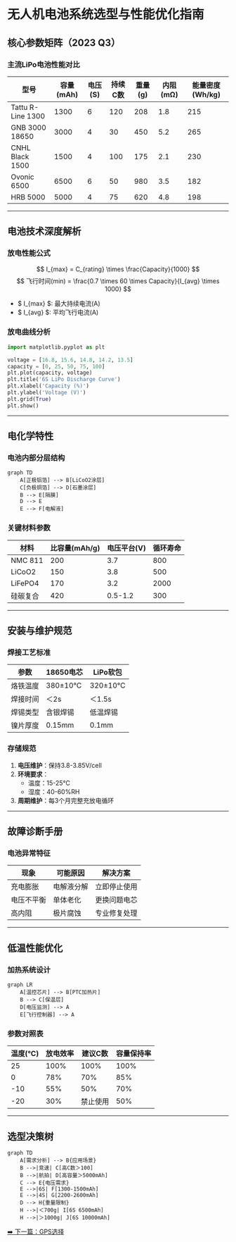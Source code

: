 # 无人机电池系统选型与性能优化指南

## 核心参数矩阵（2023 Q3）
### 主流LiPo电池性能对比
| 型号               | 容量(mAh) | 电压(S) | 持续C数 | 重量(g) | 内阻(mΩ) | 能量密度(Wh/kg) |
|--------------------|----------|--------|--------|--------|---------|----------------|
| Tattu R-Line 1300  | 1300     | 6      | 120    | 208    | 1.8     | 215            |
| GNB 3000 18650     | 3000     | 4      | 30     | 450    | 5.2     | 265            |
| CNHL Black 1500    | 1500     | 4      | 100    | 175    | 2.1     | 230            |
| Ovonic 6500        | 6500     | 6      | 50     | 980    | 3.5     | 182            |
| HRB 5000           | 5000     | 4      | 75     | 620    | 4.8     | 198            |

---

## 电池技术深度解析
### 放电性能公式
$$ I_{max} = C_{rating} \times \frac{Capacity}{1000} $$
$$ 飞行时间(min) = \frac{0.7 \times 60 \times Capacity}{I_{avg} \times 1000} $$
- $ I_{max} $: 最大持续电流(A)
- $ I_{avg} $: 平均飞行电流(A)

### 放电曲线分析
```python
import matplotlib.pyplot as plt

voltage = [16.8, 15.6, 14.8, 14.2, 13.5]
capacity = [0, 25, 50, 75, 100]
plt.plot(capacity, voltage)
plt.title('6S LiPo Discharge Curve')
plt.xlabel('Capacity (%)')
plt.ylabel('Voltage (V)')
plt.grid(True)
plt.show()
```

--- 
## 电化学特性
### 电池内部分层结构
```mermaid
graph TD
    A[正极铝箔] --> B[LiCoO2涂层]
    C[负极铜箔] --> D[石墨涂层]
    B --> E[隔膜]
    D --> E
    E --> F[电解液]
```

### 关键材料参数
| 材料       | 比容量(mAh/g) | 电压平台(V) | 循环寿命 |  
|------------|---------------|-------------|----------|  
| NMC 811    | 200           | 3.7         | 800      |  
| LiCoO2     | 150           | 3.8         | 500      |  
| LiFePO4    | 170           | 3.2         | 2000     |  
| 硅碳复合    | 420           | 0.5-1.2     | 300      |  

--- 
## 安装与维护规范
### 焊接工艺标准
| 参数         | 18650电芯   | LiPo软包     |  
|--------------|-------------|---------------|  
| 烙铁温度     | 380±10℃     | 320±10℃      |  
| 焊接时间     | ＜2s        | ＜1.5s       |  
| 焊锡类型     | 含银焊锡    | 低温焊锡      |  
| 镍片厚度     | 0.15mm      | 0.1mm        |  

### 存储规范
1. **电压维护**​：保持3.8-3.85V/cell
2. **环境要求**​：
    - 温度：15-25℃
    - 湿度：40-60%RH
3. **周期维护**​：每3个月完整充放电循环

--- 
## 故障诊断手册
### 电池异常特征
| 现象       | 可能原因       | 解决方案         |  
|------------|----------------|------------------|  
| 充电膨胀   | 电解液分解     | 立即停止使用     |  
| 电压不平衡 | 单体老化       | 更换问题电芯     |  
| 高内阻     | 极片腐蚀       | 专业修复处理     |  

---    
## 低温性能优化
### 加热系统设计
```mermaid
graph LR
    A[温控芯片] --> B[PTC加热片]
    B --> C[保温层]
    D[电压监测] --> A
    E[飞行控制器] --> A
```

### 参数对照表
| 温度(℃) | 放电效率 | 建议C数 | 容量保持率 |  
|---------|----------|---------|------------|  
| 25      | 100%     | 100%    | 100%       |  
| 0       | 78%      | 70%     | 85%        |  
| -10     | 55%      | 50%     | 70%        |  
| -20     | 30%      | 禁止使用 | 50%        |  

--- 
## 选型决策树
```mermaid
graph TD
    A[需求分析] --> B{应用场景}
    B -->|竞速| C[高C数＞100]
    B -->|航拍| D[高容量＞5000mAh]
    C --> E{电压需求}
    E -->|6S| F[1300-1500mAh]
    E -->|4S| G[2200-2600mAh]
    D --> H{重量限制}
    H -->|＜700g| I[6S 6500mAh]
    H -->|＞1000g| J[6S 10000mAh]
```

[➡️ 下一篇：GPS选择](./gps.md)